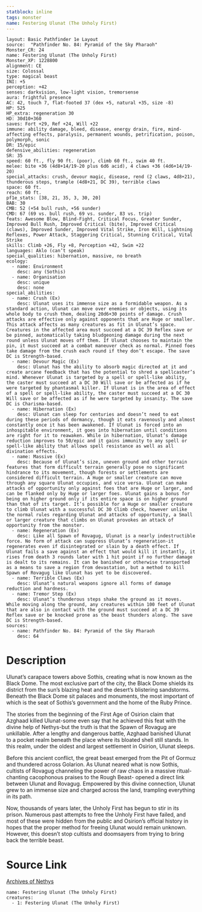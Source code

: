 ```yaml
---
statblock: inline
tags: monster
name: Festering Ulunat (The Unholy First)
---
```

```statblock
layout: Basic Pathfinder 1e Layout
source:  "Pathfinder No. 84: Pyramid of the Sky Pharaoh"
Monster_CR: 24
name: Festering Ulunat (The Unholy First)
Monster_XP: 1228800
alignment: CE
size: Colossal
type: magical beast
INI: +5
perception: +42
senses: darkvision, low-light vision, tremorsense
aura: frightful presence
AC: 42, touch 7, flat-footed 37 (dex +5, natural +35, size -8)
HP: 525
HP_extra: regeneration 30
HD: 30d10+360
saves: Fort +29, Ref +24, Will +22
immune: ability damage, bleed, disease, energy drain, fire, mind-affecting effects, paralysis, permanent wounds, petrification, poison, polymorph, sonic
DR: 15/epic
defensive_abilities: regeneration
SR: 35
speed: 60 ft., fly 90 ft. (poor), climb 60 ft., swim 40 ft.
melee: bite +36 (4d8+14/19-20 plus 6d6 acid), 4 claws +36 (4d6+14/19-20)
special_attacks: crush, devour magic, disease, rend (2 claws, 4d8+21), thunderous steps, trample (4d8+21, DC 39), terrible claws
space: 60 ft.
reach: 60 ft.
pf1e_stats: [38, 21, 35, 3, 30, 20]
BAB: 30
CMB: 52 (+54 bull rush, +56 sunder)
CMD: 67 (69 vs. bull rush, 69 vs. sunder, 83 vs. trip)
feats: Awesome Blow, Blind-Fight, Critical Focus, Greater Sunder, Improved Bull Rush, Improved Critical (bite), Improved Critical (claws), Improved Sunder, Improved Vital Strike, Iron Will, Lightning Reflexes, Power Attack, Staggering Critical, Stunning Critical, Vital Strike
skills: Climb +26, Fly +8, Perception +42, Swim +22
languages: Aklo (can’t speak)
special_qualities: hibernation, massive, no breath
ecology:
  - name: Environment
    desc: any (Sothis)
  - name: Organisation
    desc: unique
    desc: none
special_abilities:
  - name: Crush (Ex)
    desc: Ulunat uses its immense size as a formidable weapon. As a standard action, Ulunat can move over enemies or objects, using its whole body to crush them, dealing 20d6+30 points of damage. Crush attacks are effective only against opponents that are Huge or smaller. This attack affects as many creatures as fit in Ulunat’s space. Creatures in the affected area must succeed at a DC 39 Reflex save or be pinned, automatically taking bludgeoning damage during the next round unless Ulunat moves off them. If Ulunat chooses to maintain the pin, it must succeed at a combat maneuver check as normal. Pinned foes take damage from the crush each round if they don’t escape. The save DC is Strength-based.
  - name: Devour Magic (Ex)
    desc: Ulunat has the ability to absorb magic directed at it and create arcane feedback that has the potential to shred a spellcaster’s mind. Whenever Ulunat is targeted by a spell or spell-like ability, the caster must succeed at a DC 30 Will save or be affected as if he were targeted by phantasmal killer. If Ulunat is in the area of effect of a spell or spell-like ability, the caster must succeed at a DC 30 Will save or be affected as if he were targeted by insanity. The save DC is Charisma-based.
  - name: Hibernation (Ex)
    desc: Ulunat can sleep for centuries and doesn’t need to eat during these periods of dormancy, though it eats ravenously and almost constantly once it has been awakened. If Ulunat is forced into an inhospitable environment, it goes into hibernation until conditions are right for it to reawaken. While in hibernation, Ulunat’s damage reduction improves to 50/epic and it gains immunity to any spell or spell-like ability that allows spell resistance as well as all divination effects.
  - name: Massive (Ex)
    desc: Because of Ulunat’s size, uneven ground and other terrain features that form difficult terrain generally pose no significant hindrance to its movement, though forests or settlements are considered difficult terrain. A Huge or smaller creature can move through any square Ulunat occupies, and vice versa. Ulunat can make attacks of opportunity only against foes that are Huge or larger, and can be flanked only by Huge or larger foes. Ulunat gains a bonus for being on higher ground only if its entire space is on higher ground than that of its target. It’s possible for a Huge or smaller creature to climb Ulunat with a successful DC 30 Climb check, however unlike the normal rules regarding Ulunat and attacks of opportunity, a Small or larger creature that climbs on Ulunat provokes an attack of opportunity from the monster.
  - name: Regeneration (Ex)
    desc: Like all Spawn of Rovagug, Ulunat is a nearly indestructible force. No form of attack can suppress Ulunat’s regeneration-it regenerates even if disintegrated or slain by a death effect. If Ulunat fails a save against an effect that would kill it instantly, it rises from death 3 rounds later with 1 hit point if no further damage is dealt to its remains. It can be banished or otherwise transported as a means to save a region from devastation, but a method to kill Spawn of Rovagug like Ulunat has yet to be discovered.
  - name: Terrible Claws (Ex)
    desc: Ulunat’s natural weapons ignore all forms of damage reduction and hardness.
  - name: Tremor Step (Ex)
    desc: Ulunat’s thunderous steps shake the ground as it moves. While moving along the ground, any creatures within 100 feet of Ulunat that are also in contact with the ground must succeed at a DC 39 Reflex save or be knocked prone as the beast thunders along. The save DC is Strength-based.
sources:
  - name: Pathfinder No. 84: Pyramid of the Sky Pharaoh
    desc: 64
```
# Description
Ulunat’s carapace towers above Sothis, creating what is now known as the Black Dome. The most exclusive part of the city, the Black Dome shields its district from the sun’s blazing heat and the desert’s blistering sandstorms. Beneath the Black Dome sit palaces and monuments, the most important of which is the seat of Sothis’s government and the home of the Ruby Prince.

 The stories from the beginning of the First Age of Osirion claim that Azghaad killed Ulunat-some even say that he achieved this feat with the divine help of Nethys-but the truth is that the Spawn of Rovagug are unkillable. After a lengthy and dangerous battle, Azghaad banished Ulunat to a pocket realm beneath the place where its bloated shell still stands. In this realm, under the oldest and largest settlement in Osirion, Ulunat sleeps.

 Before this ancient conflict, the great beast emerged from the Pit of Gormuz and thundered across Golarion. As Ulunat neared what is now Sothis, cultists of Rovagug channeling the power of raw chaos in a massive ritual- chanting cacophonous praises to the Rough Beast- opened a direct link between Ulunat and Rovagug. Empowered by this divine connection, Ulunat grew to an immense size and charged across the land, trampling everything in its path.

 Now, thousands of years later, the Unholy First has begun to stir in its prison. Numerous past attempts to free the Unholy First have failed, and most of these were hidden from the public and Osirion’s official history in hopes that the proper method for freeing Ulunat would remain unknown. However, this doesn’t stop cultists and doomsayers from trying to bring back the terrible beast.
# Source Link
[Archives of Nethys](https://aonprd.com/MonsterDisplay.aspx?ItemName=Festering%20Ulunat%20(The%20Unholy%20First))
```encounter-table
name: Festering Ulunat (The Unholy First)
creatures:
  - 1: Festering Ulunat (The Unholy First)
```
